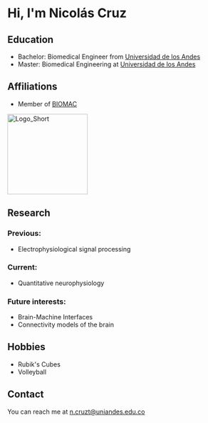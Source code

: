 # Hi, I'm Nicolás Cruz

<!-- A short sentence that can  describe who you are -->

<!-- All of your education background -->
## Education

- Bachelor: Biomedical Engineer from [Universidad de los Andes](https://uniandes.edu.co/)
- Master: Biomedical Engineering at [Universidad de los Andes](https://uniandes.edu.co/)

<!-- While BIOMAC is our common group, the collaboration between groups and affiliations are encourage -->
## Affiliations

- Member of [BIOMAC](https://github.com/biomac-lab)


<img width="180" alt="Logo_Short" src="https://user-images.githubusercontent.com/73041689/218108873-dd5daaaa-2874-43d3-a089-8403dda3e18f.png">


<!-- Showing what you work on, lets other collaborate with you -->
## Research

### Previous:

- Electrophysiological signal processing

### Current:

- Quantitative neurophysiology

<!-- Topics that you haven't research yet but are intriguing to you -->
### Future interests:

- Brain-Machine Interfaces
- Connectivity models of the brain


<!-- Because we are humans before researchers -->
## Hobbies

- Rubik's Cubes
- Volleyball


## Contact

You can reach me at <n.cruzt@uniandes.edu.co>
